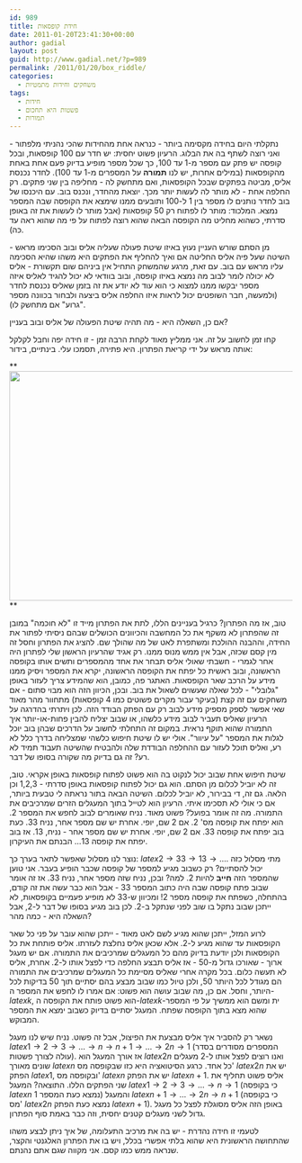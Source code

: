 ```yaml
---
id: 989
title: חידת קופסאות
date: 2011-01-20T23:41:30+00:00
author: gadial
layout: post
guid: http://www.gadial.net/?p=989
permalink: /2011/01/20/box_riddle/
categories:
  - משחקים וחידות מתמטיות
tags:
  - חידות
  - פשטות היא תחכום
  - תמורות
---
```

נתקלתי היום בחידה מקסימה ביותר - כנראה אחת מהחידות שהכי נהניתי מלפתור - ואני רוצה לשתף בה את הבלוג. הרעיון פשוט יחסית: יש חדר עם 100 קופסאות, ובכל קופסה יש פתק עם מספר מ-1 עד 100, כך שכל מספר מופיע בדיוק פעם אחת באחת מהקופסאות (במילים אחרות, יש לנו **תמורה** על המספרים מ-1 עד 100). לחדר נכנסת אליס, מביטה בפתקים שבכל הקופסאות, ואם מתחשק לה - מחליפה בין שני פתקים. רק החלפה אחת - לא מותר לה לעשות יותר מכך. יוצאת מהחדר, ונכנס בוב. עם היכנסו של בוב לחדר נותנים לו מספר בין 1 ל-100 ותובעים ממנו שימצא את הקופסה שבה המספר נמצא. המלכוד: מותר לו לפתוח רק 50 קופסאות (אבל מותר לו לעשות את זה באופן סדרתי, כשהוא מחליט מה הקופסה הבאה שהוא רוצה לפתוח על פי מה שהוא ראה עד כה).

מן הסתם שורש העניין נעוץ באיזו שיטת פעולה שעליה אליס ובוב הסכימו מראש - השיטה שעל פיה אליס החליטה אם ואיך להחליף את הפתקים היא משהו שהיא הסכימה עליו מראש עם בוב. עם זאת, מרגע שהמשחק התחיל אין ביניהם שום תקשורת - אליס לא יכולה לומר לבוב מה נמצא באיזו קופסה, ובוב בוודאי לא יכול להגיד לאליס איזה מספר יבקשו ממנו למצוא כי הוא עוד לא יודע את זה בזמן שאליס נכנסת לחדר (ולמעשה, חבר השופטים יכול לראות איזו החלפה אליס ביצעה ולבחור בכוונה מספר "גרוע" אם מתחשק לו).

אם כן, השאלה היא - מה תהיה שיטת הפעולה של אליס ובוב בעניין?

קחו זמן לחשוב על זה. אני ממליץ מאוד לקחת הרבה זמן - זו חידה יפה וחבל לקלקל אותה מראש על ידי קריאת הפתרון. היא פתירה, תסמכו עלי. בינתיים, בידור:

**<img class="alignnone" title="Tree" src="http://imgs.xkcd.com/comics/tree.png" alt="" width="562" height="408" />  
** 

טוב, אז מה הפתרון? כרגיל בעניינים הללו, לתת את הפתרון מייד זו "לא חוכמה" במובן זה שהפתרון לא משקף את כל המחשבה והכיוונים הכושלים שבהם ניסיתי לפתור את החידה, וההבנה ההולכת ומשתפרת לאט של מה שהולך שם. להציג את הפתרון וחסל זה מין קסם שכזה, אבל אין ממש מנוס ממנו. רק אגיד שהרעיון הראשון שלי לפתרון היה אחר לגמרי - חשבתי שאולי אליס תבחר את אחד מהמספרים ותשים אותו בקופסה הראשונה, ובוב ראשית כל יפתח את הקופסה הראשונה, יקרא את המספר ויסיק ממנו מידע על הרכב שאר הקופסאות. האתגר פה, כמובן, הוא שהמידע צריך לעזור באופן "גלובלי" - לכל שאלה שעשוים לשאול את בוב. ובכן, הכיוון הזה הוא מבוי סתום - אם משחקים עם זה קצת (בעיקר עבור מקרים פשוטים כמו 4 קופסאות) מתחוור מהר מאוד שאי אפשר לספק מספיק מידע לבוב רק עם הפתק הבודד הזה. לכן ויתרתי בהדרגה על הרעיון שאליס תעביר לבוב מידע כלשהו, או שבוב יצליח להבין פחות-או-יותר איך התמורה שהוא תוקף נראית. במקום זה התחלתי לחשוב על הדרכים שבהן בוב יוכל לגלות את המספר "על עיוור". אולי יש לו שיטת חיפוש כלשהי שמצליחה בדרך כלל לא רע, ואליס תוכל לעזור עם ההחלפה הבודדת שלה ולהבטיח שהשיטה תעבוד תמיד לא רע? זה גם בדיוק מה שקורה בסופו של דבר.

שיטת חיפוש אחת שבוב יכול לנקוט בה הוא פשוט לפתוח קופסאות באופן אקראי. טוב, זה לא יוביל לכלום מן הסתם. הוא גם יכול לפתוח קופסאות באופן סדרתי - 1,2,3 וכן הלאה. גם זה, די בבירור, לא יוביל לכלום. השיטה הבאה בתור נראתה לי טבעית ביותר, אם כי אולי לא תסכימו איתי. הרעיון הוא לטייל בתוך המעגלים הזרים שמרכיבים את התמורה. מה זה אומר בפועל? פשוט מאוד. נניח שאומרים לבוב לחפש את המספר 2. הוא יפתח את קופסה מס' 2. אם 2 שם, יופי. אחרת יש שם מספר אחר, נניח 33. כעת בוב יפתח את קופסה 33. אם 2 שם, יופי. אחרת יש שם מספר אחר - נניח, 13. אז בוב יפתח את קופסה 13&#8230; הבנתם את העיקרון.

נוצר לנו מסלול שאפשר לתאר בערך כך: $latex 2\to33\to13\to\dots$. מתי מסלול כזה יכול להסתיים? רק כשבוב מגיע למספר של קופסה שכבר הופיע בעבר. אני טוען שהמספר הזה **חייב** להיות 2. למה? ובכן, נניח שזה מספר אחר, נניח 33. אז זה אומר שבוב פתח קופסה שבה היה כתוב המספר 33 - אבל הוא כבר עשה את זה קודם, בהתחלה, כשפתח את קופסה מספר 2! ומכיוון ש-33 לא מופיע פעמיים בקופסאות, לא ייתכן שבוב נתקל בו שוב לפני שנתקל ב-2. לכן בוב מגיע בסופו של דבר ל-2, אבל השאלה היא - כמה מהר?

לרוע המזל, ייתכן שהוא מגיע לשם לאט מאוד - ייתכן שהוא עובר על פני כל שאר הקופסאות עד שהוא מגיע ל-2. אלא שכאן אליס נחלצת לעזרתו. אליס פותחת את כל הקופסאות ולכן יודעת בדיוק מהם כל המעגלים שמרכיבים את התמורה. אם יש מעגל ארוך - שאורכו גדול מ-50 - אז אליס תבצע החלפה כדי לפצל אותו ל-2. אחרת, אליס לא תעשה כלום. בכל מקרה אחרי שאליס מסיימת כל המעגלים שמרכיבים את התמורה הם מגודל לכל היותר 50, ולכן טיול כמו שבוב מבצע בהם יסתיים תוך 50 בדיקות לכל היותר, וחסל. אם כן, מה שבוב עושה הוא פשוט: אם אמרו לו לחפש את המספר ה-$latex k$, הוא פשוט פותח את הקופסה ה-$latex k$-ית ומשם הוא ממשיך על פי המספר שהוא מצא בתוך הקופסה שפתח. המעגל יסתיים בדיוק כשבוב ימצא את המספר המבוקש.

נשאר רק להסביר איך אליס מבצעת את הפיצול, אבל זה פשוט. נניח שיש לנו מעגל $latex 1\to2\to3\to\dots\to n\to n+1\to\dots\to2n\to1$ (המספרים מסודרים בסדר עולה לצורך פשטות). אז אורך המעגל הוא $latex 2n$ ואנו רוצים לפצל אותו ל-2 מעגלים שונים מאורך $latex n$ כל אחד. כרגע הסיטואציה היא כזו שבקופסה מס' $latex 2n$ יש את הפתק $latex 1$, ובקופסה מס' $latex n$ יש את הפתק $latex n+1$. אליס פשוט תחליף את שני הפתקים הללו. התוצאה? המעגל $latex 1\to2\to3\to\dots\to n\to1$ (כי בקופסה $latex n$ נמצא כעת המספר 1) והמעגל $latex n+1\to\dots\to2n\to n+1$ (כי בקופסה מס' $latex 2n$ נמצא כעת הפתק $latex n+1$). באופן הזה אליס מסוגלת לפצל כל מעגל גדול לשני מעגלים קטנים יחסית, וזה כבר באמת סוף הפתרון.

לטעמי זו חידה נהדרת - יש בה את מרכיב התעלומה, של איך ניתן לבצע משהו שהתחושה הראשונית היא שהוא בלתי אפשרי בכלל, ויש בו את הפתרון האלגנטי והקצר, שנראה ממש כמו קסם. אני מקווה שגם אתם נהנתם.